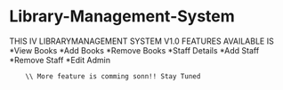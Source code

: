 # Library-Management-System
THIS IV LIBRARYMANAGEMENT SYSTEM V1.0
FEATURES AVAILABLE IS *View Books
                      *Add Books
                      *Remove Books
                      *Staff Details
                      *Add Staff
                      *Remove Staff
                      *Edit Admin

        \\ More feature is comming sonn!! Stay Tuned
      

